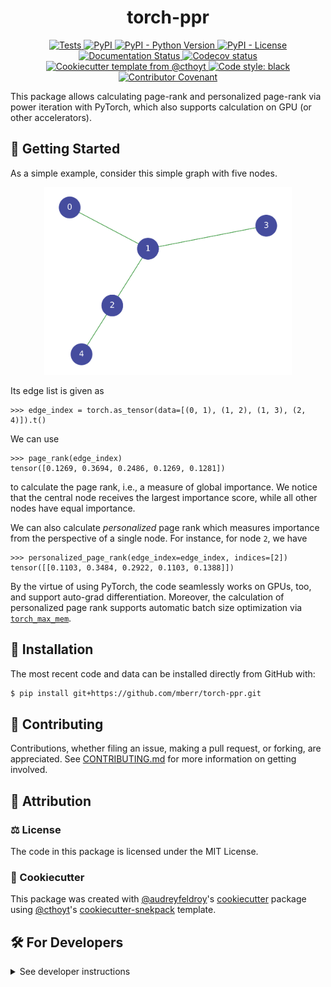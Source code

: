 <!--
<p align="center">
  <img src="https://github.com/mberr/torch-ppr/raw/main/docs/source/logo.png" height="150">
</p>
-->

<h1 align="center">
  torch-ppr
</h1>

<p align="center">
    <a href="https://github.com/mberr/torch-ppr/actions?query=workflow%3ATests">
        <img alt="Tests" src="https://github.com/mberr/torch-ppr/workflows/Tests/badge.svg" />
    </a>
    <a href="https://pypi.org/project/torch_ppr">
        <img alt="PyPI" src="https://img.shields.io/pypi/v/torch_ppr" />
    </a>
    <a href="https://pypi.org/project/torch_ppr">
        <img alt="PyPI - Python Version" src="https://img.shields.io/pypi/pyversions/torch_ppr" />
    </a>
    <a href="https://github.com/mberr/torch-ppr/blob/main/LICENSE">
        <img alt="PyPI - License" src="https://img.shields.io/pypi/l/torch_ppr" />
    </a>
    <a href='https://torch_ppr.readthedocs.io/en/latest/?badge=latest'>
        <img src='https://readthedocs.org/projects/torch_ppr/badge/?version=latest' alt='Documentation Status' />
    </a>
    <a href="https://codecov.io/gh/mberr/torch-ppr/branch/main">
        <img src="https://codecov.io/gh/mberr/torch-ppr/branch/main/graph/badge.svg" alt="Codecov status" />
    </a>  
    <a href="https://github.com/cthoyt/cookiecutter-python-package">
        <img alt="Cookiecutter template from @cthoyt" src="https://img.shields.io/badge/Cookiecutter-snekpack-blue" /> 
    </a>
    <a href='https://github.com/psf/black'>
        <img src='https://img.shields.io/badge/code%20style-black-000000.svg' alt='Code style: black' />
    </a>
    <a href="https://github.com/mberr/torch-ppr/blob/main/.github/CODE_OF_CONDUCT.md">
        <img src="https://img.shields.io/badge/Contributor%20Covenant-2.1-4baaaa.svg" alt="Contributor Covenant"/>
    </a>
</p>

This package allows calculating page-rank and personalized page-rank via power iteration with PyTorch,
which also supports calculation on GPU (or other accelerators).

## 💪 Getting Started

As a simple example, consider this simple graph with five nodes.
<p align="center">
  <img src="docs/source/img/small_graph.svg" height="300">
</p>

Its edge list is given as
```python-console
>>> edge_index = torch.as_tensor(data=[(0, 1), (1, 2), (1, 3), (2, 4)]).t()
```

We can use
```python-console
>>> page_rank(edge_index)
tensor([0.1269, 0.3694, 0.2486, 0.1269, 0.1281])
```
to calculate the page rank, i.e., a measure of global importance.
We notice that the central node receives the largest importance score,
while all other nodes have equal importance.

We can also calculate *personalized* page rank which measures importance
from the perspective of a single node.
For instance, for node `2`, we have
```python-console
>>> personalized_page_rank(edge_index=edge_index, indices=[2])
tensor([[0.1103, 0.3484, 0.2922, 0.1103, 0.1388]])
```

By the virtue of using PyTorch, the code seamlessly works on GPUs, too, and
support auto-grad differentiation. Moreover, the calculation of personalized
page rank supports automatic batch size optimization via
[`torch_max_mem`](https://github.com/mberr/torch-max-mem).

## 🚀 Installation

<!-- Uncomment this section after your first ``tox -e finish``
The most recent release can be installed from
[PyPI](https://pypi.org/project/torch_ppr/) with:

```bash
$ pip install torch_ppr
```
-->

The most recent code and data can be installed directly from GitHub with:

```bash
$ pip install git+https://github.com/mberr/torch-ppr.git
```

## 👐 Contributing

Contributions, whether filing an issue, making a pull request, or forking, are appreciated. See
[CONTRIBUTING.md](https://github.com/mberr/torch-ppr/blob/master/.github/CONTRIBUTING.md) for more information on getting involved.

## 👋 Attribution

### ⚖️ License

The code in this package is licensed under the MIT License.

<!--
### 📖 Citation

Citation goes here!
-->

<!--
### 🎁 Support

This project has been supported by the following organizations (in alphabetical order):

- [Harvard Program in Therapeutic Science - Laboratory of Systems Pharmacology](https://hits.harvard.edu/the-program/laboratory-of-systems-pharmacology/)

-->

<!--
### 💰 Funding

This project has been supported by the following grants:

| Funding Body                                             | Program                                                                                                                       | Grant           |
|----------------------------------------------------------|-------------------------------------------------------------------------------------------------------------------------------|-----------------|
| DARPA                                                    | [Automating Scientific Knowledge Extraction (ASKE)](https://www.darpa.mil/program/automating-scientific-knowledge-extraction) | HR00111990009   |
-->

### 🍪 Cookiecutter

This package was created with [@audreyfeldroy](https://github.com/audreyfeldroy)'s
[cookiecutter](https://github.com/cookiecutter/cookiecutter) package using [@cthoyt](https://github.com/cthoyt)'s
[cookiecutter-snekpack](https://github.com/cthoyt/cookiecutter-snekpack) template.

## 🛠️ For Developers

<details>
  <summary>See developer instructions</summary>


The final section of the README is for if you want to get involved by making a code contribution.

### Development Installation

To install in development mode, use the following:

```bash
$ git clone git+https://github.com/mberr/torch-ppr.git
$ cd torch-ppr
$ pip install -e .
```

### 🥼 Testing

After cloning the repository and installing `tox` with `pip install tox`, the unit tests in the `tests/` folder can be
run reproducibly with:

```shell
$ tox
```

Additionally, these tests are automatically re-run with each commit in a [GitHub Action](https://github.com/mberr/torch-ppr/actions?query=workflow%3ATests).

### 📖 Building the Documentation

The documentation can be built locally using the following:

```shell
$ git clone git+https://github.com/mberr/torch-ppr.git
$ cd torch-ppr
$ tox -e docs
$ open docs/build/html/index.html
``` 

The documentation automatically installs the package as well as the `docs`
extra specified in the [`setup.cfg`](setup.cfg). `sphinx` plugins
like `texext` can be added there. Additionally, they need to be added to the
`extensions` list in [`docs/source/conf.py`](docs/source/conf.py).

### 📦 Making a Release

After installing the package in development mode and installing
`tox` with `pip install tox`, the commands for making a new release are contained within the `finish` environment
in `tox.ini`. Run the following from the shell:

```shell
$ tox -e finish
```

This script does the following:

1. Uses [Bump2Version](https://github.com/c4urself/bump2version) to switch the version number in the `setup.cfg`,
   `src/torch_ppr/version.py`, and [`docs/source/conf.py`](docs/source/conf.py) to not have the `-dev` suffix
2. Packages the code in both a tar archive and a wheel using [`build`](https://github.com/pypa/build)
3. Uploads to PyPI using [`twine`](https://github.com/pypa/twine). Be sure to have a `.pypirc` file configured to avoid the need for manual input at this
   step
4. Push to GitHub. You'll need to make a release going with the commit where the version was bumped.
5. Bump the version to the next patch. If you made big changes and want to bump the version by minor, you can
   use `tox -e bumpversion minor` after.
</details>
